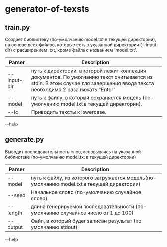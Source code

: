 # generator-of-texsts
train.py 
-----------------------------------------
Создает библиотеку (по-умолчанию model.txt в текущей директории), на основе всех файлов, которые есть в указанной директории (--input-dir) с расширением .txt, кроме файла с названием 'model.txt'.

Parser   |  Description
----------|------------------
--input-dir    | путь к директории, в которой лежит коллекция документов. По умолчанию текст считывается из stdin. В этом случае для завершения ввода текста необходимо 2 раза нажать "Enter"
--model         | путь к файлу, в который сохраняется модель (по-умолчанию model.txt в текущей директории).
--lc            | Приводить тексты к lowercase.
--help 

generate.py 
-------------------------------------------------------
Выводит последовательность слов, основываясь на указанной библиотеке (по-умолчанию model.txt в текущей директории)

Parser   |  Description
----------|------------------
--model | путь к файлу, из которого загружается модель(по-умолчанию model.txt в текущей директории)
--seed | Начальное слово (по-умолчанию случайное слово).
--length | длина генерируемой последовательности (по-умолчанию случайное число от 1 до 100)
--output | Файл, в который будет записан результат (по умолчанию stdout)
--help 

